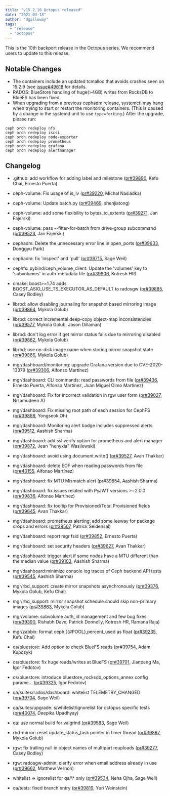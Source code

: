 ```yaml
---
title: "v15.2.10 Octopus released"
date: "2021-03-18"
author: "dgalloway"
tags:
  - "release"
  - "octopus"
---
```


This is the 10th backport release in the Octopus series. We recommend users to update to this release.

## Notable Changes

- The containers include an updated tcmalloc that avoids crashes seen on 15.2.9 (see [issue#49618](https://tracker.ceph.com/issues/49618) for details.
- RADOS: BlueStore handling of huge(>4GB) writes from RocksDB to BlueFS has been fixed.
- When upgrading from a previous cephadm release, systemctl may hang when trying to start or restart the monitoring containers. (This is caused by a change in the systemd unit to use `type=forking`.) After the upgrade, please run:
  
`ceph orch redeploy nfs`  
`ceph orch redeploy iscsi`  
`ceph orch redeploy node-exporter`  
`ceph orch redeploy prometheus`  
`ceph orch redeploy grafana`  
`ceph orch redeploy alertmanager`

## Changelog

- .github: add workflow for adding label and milestone ([pr#39890](https://github.com/ceph/ceph/pull/39890), Kefu Chai, Ernesto Puerta)
    
- ceph-volume: Fix usage of is\_lv ([pr#39220](https://github.com/ceph/ceph/pull/39220), Michał Nasiadka)
    
- ceph-volume: Update batch.py ([pr#39469](https://github.com/ceph/ceph/pull/39469), shenjiatong)
    
- ceph-volume: add some flexibility to bytes\_to\_extents ([pr#39271](https://github.com/ceph/ceph/pull/39271), Jan Fajerski)
    
- ceph-volume: pass --filter-for-batch from drive-group subcommand ([pr#39523](https://github.com/ceph/ceph/pull/39523), Jan Fajerski)
    
- cephadm: Delete the unnecessary error line in open\_ports ([pr#39633](https://github.com/ceph/ceph/pull/39633), Donggyu Park)
    
- cephadm: fix 'inspect' and 'pull' ([pr#39715](https://github.com/ceph/ceph/pull/39715), Sage Weil)
    
- cephfs: pybind/ceph\_volume\_client: Update the 'volumes' key to 'subvolumes' in auth-metadata file ([pr#39906](https://github.com/ceph/ceph/pull/39906), Kotresh HR)
    
- cmake: boost>=1.74 adds BOOST\_ASIO\_USE\_TS\_EXECUTOR\_AS\_DEFAULT to radosgw ([pr#39885](https://github.com/ceph/ceph/pull/39885), Casey Bodley)
    
- librbd: allow disabling journaling for snapshot based mirroring image ([pr#39864](https://github.com/ceph/ceph/pull/39864), Mykola Golub)
    
- librbd: correct incremental deep-copy object-map inconsistencies ([pr#39577](https://github.com/ceph/ceph/pull/39577), Mykola Golub, Jason Dillaman)
    
- librbd: don't log error if get mirror status fails due to mirroring disabled ([pr#39862](https://github.com/ceph/ceph/pull/39862), Mykola Golub)
    
- librbd: use on-disk image name when storing mirror snapshot state ([pr#39866](https://github.com/ceph/ceph/pull/39866), Mykola Golub)
    
- mgr/dashboard/monitoring: upgrade Grafana version due to CVE-2020-13379 ([pr#39306](https://github.com/ceph/ceph/pull/39306), Alfonso Martínez)
    
- mgr/dashboard: CLI commands: read passwords from file ([pr#39436](https://github.com/ceph/ceph/pull/39436), Ernesto Puerta, Alfonso Martínez, Juan Miguel Olmo Martínez)
    
- mgr/dashboard: Fix for incorrect validation in rgw user form ([pr#39027](https://github.com/ceph/ceph/pull/39027), Nizamudeen A)
    
- mgr/dashboard: Fix missing root path of each session for CephFS ([pr#39868](https://github.com/ceph/ceph/pull/39868), Yongseok Oh)
    
- mgr/dashboard: Monitoring alert badge includes suppressed alerts ([pr#39512](https://github.com/ceph/ceph/pull/39512), Aashish Sharma)
    
- mgr/dashboard: add ssl verify option for prometheus and alert manager ([pr#39872](https://github.com/ceph/ceph/pull/39872), Jean "henyxia" Wasilewski)
    
- mgr/dashboard: avoid using document.write() ([pr#39527](https://github.com/ceph/ceph/pull/39527), Avan Thakkar)
    
- mgr/dashboard: delete EOF when reading passwords from file ([pr#40155](https://github.com/ceph/ceph/pull/40155), Alfonso Martínez)
    
- mgr/dashboard: fix MTU Mismatch alert ([pr#39854](https://github.com/ceph/ceph/pull/39854), Aashish Sharma)
    
- mgr/dashboard: fix issues related with PyJWT versions >=2.0.0 ([pr#39836](https://github.com/ceph/ceph/pull/39836), Alfonso Martínez)
    
- mgr/dashboard: fix tooltip for Provisioned/Total Provisioned fields ([pr#39645](https://github.com/ceph/ceph/pull/39645), Avan Thakkar)
    
- mgr/dashboard: prometheus alerting: add some leeway for package drops and errors ([pr#39507](https://github.com/ceph/ceph/pull/39507), Patrick Seidensal)
    
- mgr/dashboard: report mgr fsid ([pr#39852](https://github.com/ceph/ceph/pull/39852), Ernesto Puerta)
    
- mgr/dashboard: set security headers ([pr#39627](https://github.com/ceph/ceph/pull/39627), Avan Thakkar)
    
- mgr/dashboard: trigger alert if some nodes have a MTU different than the median value ([pr#39103](https://github.com/ceph/ceph/pull/39103), Aashish Sharma)
    
- mgr/dashboard:minimize console log traces of Ceph backend API tests ([pr#39545](https://github.com/ceph/ceph/pull/39545), Aashish Sharma)
    
- mgr/rbd\_support: create mirror snapshots asynchronously ([pr#39376](https://github.com/ceph/ceph/pull/39376), Mykola Golub, Kefu Chai)
    
- mgr/rbd\_support: mirror snapshot schedule should skip non-primary images ([pr#39863](https://github.com/ceph/ceph/pull/39863), Mykola Golub)
    
- mgr/volume: subvolume auth\_id management and few bug fixes ([pr#39390](https://github.com/ceph/ceph/pull/39390), Rishabh Dave, Patrick Donnelly, Kotresh HR, Ramana Raja)
    
- mgr/zabbix: format ceph.\[{\#POOL},percent\_used as float ([pr#39235](https://github.com/ceph/ceph/pull/39235), Kefu Chai)
    
- os/bluestore: Add option to check BlueFS reads ([pr#39754](https://github.com/ceph/ceph/pull/39754), Adam Kupczyk)
    
- os/bluestore: fix huge reads/writes at BlueFS ([pr#39701](https://github.com/ceph/ceph/pull/39701), Jianpeng Ma, Igor Fedotov)
    
- os/bluestore: introduce bluestore\_rocksdb\_options\_annex config parame… ([pr#39325](https://github.com/ceph/ceph/pull/39325), Igor Fedotov)
    
- qa/suites/rados/dashboard: whitelist TELEMETRY\_CHANGED ([pr#39704](https://github.com/ceph/ceph/pull/39704), Sage Weil)
    
- qa/suites/upgrade: s/whitelist/ignorelist for octopus specific tests ([pr#40074](https://github.com/ceph/ceph/pull/40074), Deepika Upadhyay)
    
- qa: use normal build for valgrind ([pr#39583](https://github.com/ceph/ceph/pull/39583), Sage Weil)
    
- rbd-mirror: reset update\_status\_task pointer in timer thread ([pr#39867](https://github.com/ceph/ceph/pull/39867), Mykola Golub)
    
- rgw: fix trailing null in object names of multipart reuploads ([pr#39277](https://github.com/ceph/ceph/pull/39277), Casey Bodley)
    
- rgw: radosgw-admin: clarify error when email address already in use ([pr#39662](https://github.com/ceph/ceph/pull/39662), Matthew Vernon)
    
- whitelist -> ignorelist for qa/\\\* only ([pr#39534](https://github.com/ceph/ceph/pull/39534), Neha Ojha, Sage Weil)
    
- qa/tests: fixed branch entry ([pr#39819](https://github.com/ceph/ceph/pull/39819), Yuri Weinstein)
